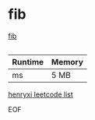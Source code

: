 # fib
[fib](https://leetcode-cn.com/problems/fei-bo-na-qi-shu-lie-lcof/)

```

```

| Runtime       | Memory     | 
| :------------- | :---------- |
|  ms | 5 MB	   |


[henryxi leetcode list](http://www.henryxi.com/leetcode)

EOF